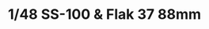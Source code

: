 ---
layout: product
title: "1/48 SS-100 & Flak 37 88mm"
price: "5500" 
desc: "Maketa"
img_path: "/assets/img/TAM37027.webp"
brand: "Tamiya"
available: false
special_offer: false
new: false
soon: false
cat: "010000"
subcat: "010300"
subsubcat: "0N/A"
sifra: "TAM37027"
popular: false
spec: false
---